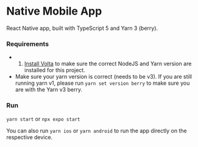 # Native Mobile App

React Native app, built with TypeScript 5 and Yarn 3 (berry).


### Requirements

* 1. [Install Volta](https://docs.volta.sh/guide/getting-started/) to make sure the correct NodeJS and Yarn version are installed for this project.
* Make sure your yarn version is correct (needs to be v3). If you are still running yarn v1, please run `yarn set version berry` to make sure you are with the Yarn v3 berry.

### Run

`yarn start` or `npx expo start`

You can also run `yarn ios` or `yarn android` to run the app directly on the respective device.